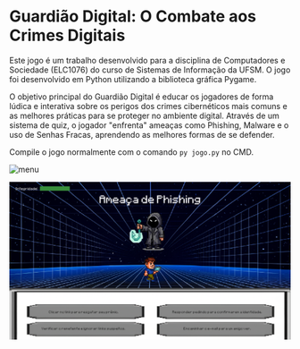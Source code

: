 # Guardião Digital: O Combate aos Crimes Digitais

Este jogo é um trabalho desenvolvido para a disciplina de Computadores e Sociedade (ELC1076) do curso de Sistemas de Informação da UFSM. O jogo foi desenvolvido em Python utilizando a biblioteca gráfica Pygame.

O objetivo principal do Guardião Digital é educar os jogadores de forma lúdica e interativa sobre os perigos dos crimes cibernéticos mais comuns e as melhores práticas para se proteger no ambiente digital. Através de um sistema de quiz, o jogador "enfrenta" ameaças como Phishing, Malware e o uso de Senhas Fracas, aprendendo as melhores formas de se defender.

Compile o jogo normalmente com o comando `py jogo.py` no CMD.


![menu](/assets/menu.png)


![screenshot](/assets/screenshot.png)
